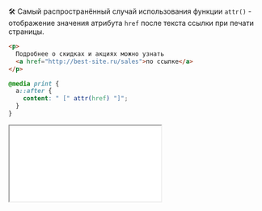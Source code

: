 🛠 Самый распространённый случай использования функции `attr()` - отображение значения атрибута `href` после текста ссылки при печати страницы.

```html
<p>
  Подробнее о скидках и акциях можно узнать
  <a href="http://best-site.ru/sales">по ссылке</a>
</p>
```

```css
@media print {
  a::after {
    content: " [" attr(href) "]";
  }
}
```

<iframe title="Название — attr() — Дока" src="../demos/ezhkov-JjbGeoM/"></iframe>
